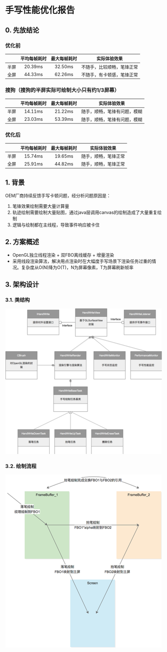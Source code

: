 # 手写性能优化报告

## 0. 先放结论

### 优化前

|       |  平均每帧耗时 | 最大每帧耗时   | 实际体验效果 | 
| ----- |:----------:|:-----------:|:-----------:|
| 半屏 | 20.39ms  |  32.50ms  | 不随手，比较顺畅，笔锋正常
| 全屏 | 44.33ms  |  62.26ms  | 不随手，有卡顿感，笔锋正常

### 搜狗（搜狗的半屏实际可绘制大小只有约1/3屏幕）

|       |  平均每帧耗时 | 最大每帧耗时  |  实际体验效果 | 
| ----- |:----------:|:-----------:|:-----------:|
| 半屏 | 14.11ms  |  21.22ms  | 随手，顺畅，笔锋有问题，模糊
| 全屏 | 23.03ms  |  53.39ms  | 随手，顺畅，笔锋有问题，模糊

### 优化后

|       |  平均每帧耗时 | 最大每帧耗时  | 实际体验效果 | 
| ----- |:----------:|:-----------:|:-----------:|
| 半屏 | 15.74ms  |  19.65ms  | 随手，顺畅，笔锋正常
| 全屏 | 25.91ms  |  44.82ms | 随手，顺畅，笔锋正常


## 1. 背景

OEM厂商持续反馈手写卡顿问题，经分析问题原因是：
 
1. 笔锋效果绘制需要大量计算量
2. 轨迹绘制需要绘制大量贴图，通过java层调用canvas的绘制造成了大量重复绘制
3. 逻辑与绘制都在主线程，导致事件响应被卡住

## 2. 方案概述

- OpenGL独立线程渲染 + 双FBO离线缓存 + 增量渲染
- 采用线段渲染算法，解决用点渲染时在大幅度手写场景下渲染任务过重的情况。复杂度从O(N)降为O(T)，N为屏幕像素，T为屏幕刷新帧率

## 3. 架构设计

### 3.1. 类结构

![](手写UML.png)

### 3.2. 绘制流程

![](手写架构.png)